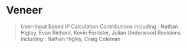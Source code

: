 # Veneer
>User-Input Based IP Calculation
Contributions including : Nathan Higley, Evan Richard, Kevin Forrister, Julian Underwood
Revisions including : Nathan Higley, Craig Coleman

